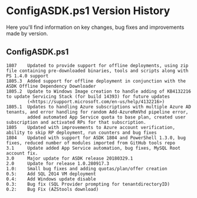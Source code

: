 # ConfigASDK.ps1 Version History
Here you'll find information on key changes, bug fixes and improvements made by version.

## ConfigASDK.ps1

    1807    Updated to provide support for offline deployments, using zip file containing pre-downloaded binaries, tools and scripts along with PS 1.4.0 support
    1805.3  Added support for offline deployment in conjunction with the ASDK Offline Dependency Downloader
    1805.2  Update to Windows Image creation to handle adding of KB4132216 to update Servicing Stack (for build 14393) for future updates
            (<https://support.microsoft.com/en-us/help/4132216>)
    1805.1  Updates to handling Azure subscriptions with multiple Azure AD tenants, and error handling for random Add-AzureRmVhd pipeline error,
            added automated App Service quota to base plan, created user subscription and activated RPs for that subscription.
    1805    Updated with improvements to Azure account verification, ability to skip RP deployment, run counters and bug fixes
    1804    Updated with support for ASDK 1804 and PowerShell 1.3.0, bug fixes, reduced number of modules imported from GitHub tools repo
    3.1     Update added App Service automation, bug fixes, MySQL Root account fix.
    3.0     Major update for ASDK release 20180329.1
    2.0     Update for release 1.0.280917.3 
    1.0:    Small bug fixes and adding quotas/plan/offer creation
    0.5:    Add SQL 2014 VM deployment
    0.4:    Add Windows update disable
    0.3:    Bug fix (SQL Provider prompting for tenantdirectoryID)
    0.2:    Bug Fix (AZStools download)